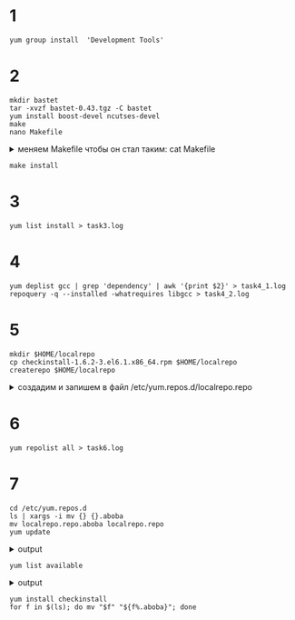 # 1

``` shell
yum group install  'Development Tools'
```

# 2

```shell
mkdir bastet
tar -xvzf bastet-0.43.tgz -C bastet
yum install boost-devel ncutses-devel
make
nano Makefile
```

<details>
<summary>меняем Makefile чтобы он стал таким: cat Makefile</summary>

```shell

SOURCES=Ui.cpp main.cpp Block.cpp Well.cpp BlockPosition.cpp Config.cpp BlockChooser.cpp BastetBlockChooser.cpp
PROGNAME=bastet
LDFLAGS+=-lncurses
#CXXFLAGS+=-ggdb -Wall
CXXFLAGS+=-DNDEBUG -Wall
#CXXFLAGS+=-pg
#LDFLAGS+=-pg

all: $(PROGNAME)

depend: *.hpp $(SOURCES)
	$(CXX) -MM $(SOURCES) > depend

include depend

$(PROGNAME): $(SOURCES:.cpp=.o)
	$(CXX) -ggdb -o $(PROGNAME) $(SOURCES:.cpp=.o) $(LDFLAGS) -lboost_program_options

clean:
	rm -f $(SOURCES:.cpp=.o) $(PROGNAME)

mrproper: clean
	rm -f *~

install:
	cp $(PROGNAME) /usr/bin
	chmod a+x /usr/bin/$(PROGNAME)
```
</details>


```shell
make install
```

# 3

```shell
yum list install > task3.log
```

# 4

```shell
yum deplist gcc | grep 'dependency' | awk '{print $2}' > task4_1.log
repoquery -q --installed -whatrequires libgcc > task4_2.log
```

# 5

```shell
mkdir $HOME/localrepo
cp checkinstall-1.6.2-3.el6.1.x86_64.rpm $HOME/localrepo
createrepo $HOME/localrepo
```

<details>
<summary>создадим и запишем в файл /etc/yum.repos.d/localrepo.repo</summary>

```shell
[localrepo]
name=localrepo
baseurl=file://root/localrepo/
enabled=1
gpgcheck=0
```

</details>

# 6

```shell
yum repolist all > task6.log
```

# 7

```shell
cd /etc/yum.repos.d
ls | xargs -i mv {} {}.aboba
mv localrepo.repo.aboba localrepo.repo
yum update
```

<details>
<summary>output</summary>

```shell
Last metadata expiration check: 0:19:13 ago on Sun 14 Nov 2021 06:29:55 AM MSK.
Dependencies resolved.
Nothing to do.
Complete!
```

</details>

```shell
yum list available
```

<details>
<summary>output</summary>

```shell
Last metadata expiration check: 0:20:43 ago on Sun 14 Nov 2021 06:29:55 AM MSK.
Available Packages
checkinstall.x86_64                   1.6.2-3.el6.1                    localrepo
```

</details>

```shell
yum install checkinstall
for f in $(ls); do mv "$f" "${f%.aboba}"; done
```

